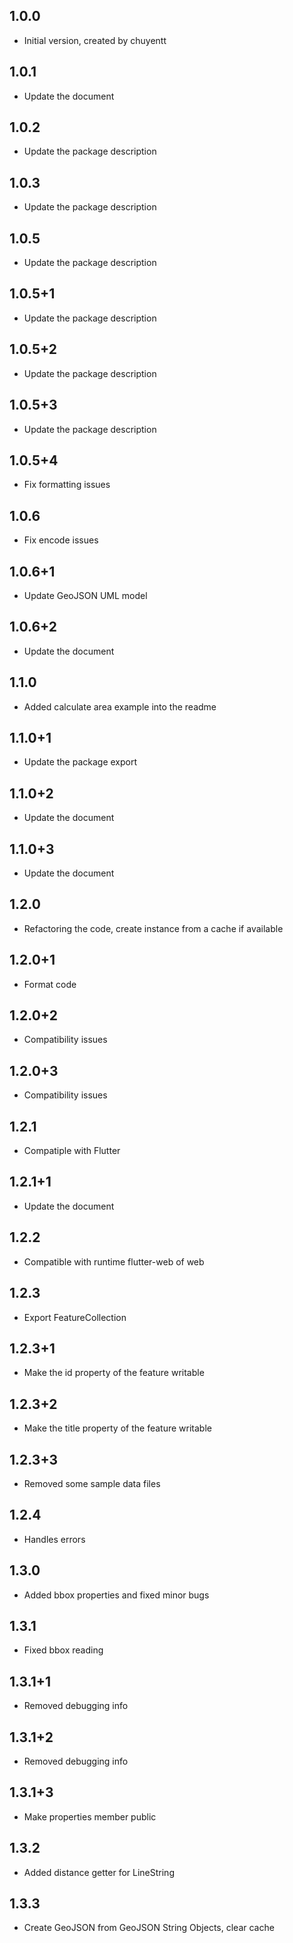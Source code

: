 ## 1.0.0

- Initial version, created by chuyentt

## 1.0.1

- Update the document

## 1.0.2

- Update the package description

## 1.0.3

- Update the package description

## 1.0.5

- Update the package description

## 1.0.5+1

- Update the package description

## 1.0.5+2

- Update the package description

## 1.0.5+3

- Update the package description

## 1.0.5+4

- Fix formatting issues

## 1.0.6

- Fix encode issues

## 1.0.6+1

- Update GeoJSON UML model

## 1.0.6+2

- Update the document

## 1.1.0

- Added calculate area example into the readme

## 1.1.0+1

- Update the package export 

## 1.1.0+2

- Update the document

## 1.1.0+3

- Update the document

## 1.2.0

- Refactoring the code, create instance from a cache if available

## 1.2.0+1

- Format code

## 1.2.0+2

- Compatibility issues

## 1.2.0+3

- Compatibility issues

## 1.2.1

- Compatiple with Flutter

## 1.2.1+1

- Update the document

## 1.2.2

- Compatible with runtime flutter-web of web

## 1.2.3

- Export FeatureCollection

## 1.2.3+1

- Make the id property of the feature writable

## 1.2.3+2

- Make the title property of the feature writable

## 1.2.3+3

- Removed some sample data files

## 1.2.4

- Handles errors

## 1.3.0
- Added bbox properties and fixed minor bugs

## 1.3.1
- Fixed bbox reading

## 1.3.1+1
- Removed debugging info

## 1.3.1+2
- Removed debugging info

## 1.3.1+3
- Make properties member public

## 1.3.2
- Added distance getter for LineString

## 1.3.3
- Create GeoJSON from GeoJSON String Objects, clear cache
